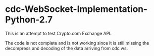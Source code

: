 # cdc-WebSocket-Implementation-Python-2.7

This is an attempt to test Crypto.com Exchange API.

The code is not complete and is not working since it is still missing the decompress and decoding of the data arriving from cdc ws.
